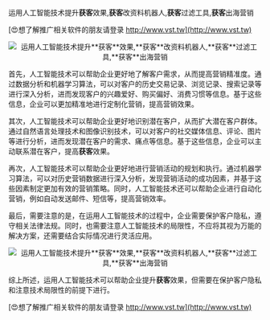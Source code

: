 运用人工智能技术提升**获客**效果,**获客**改资料机器人,**获客**过滤工具,**获客**出海营销

[😍想了解推广相关软件的朋友请登录 http://www.vst.tw](http://www.vst.tw)

 <center><img src="https://vst.tw/MP4/tuiguang/png/0.png" alt="运用人工智能技术提升**获客**效果,**获客**改资料机器人,**获客**过滤工具,**获客**出海营销"></center>

首先，人工智能技术可以帮助企业更好地了解客户需求，从而提高营销精准度。通过数据分析和机器学习算法，可以对客户的历史交易记录、浏览记录、搜索记录等进行深入分析，进而发现客户的兴趣爱好、购买偏好、消费习惯等信息。基于这些信息，企业可以更加精准地进行定制化营销，提高营销效果。

其次，人工智能技术可以帮助企业更好地识别潜在客户，从而扩大潜在客户群体。通过自然语言处理技术和图像识别技术，可以对客户的社交媒体信息、评论、图片等进行分析，进而发现潜在客户的需求、痛点等信息。基于这些信息，企业可以主动联系潜在客户，提高**获客**效果。

再次，人工智能技术可以帮助企业更好地进行营销活动的规划和执行。通过机器学习算法，可以对历史营销数据进行深入分析，发现营销活动的成功因素，并基于这些因素制定更加有效的营销策略。同时，人工智能技术还可以帮助企业进行自动化营销，例如自动发送邮件、短信等，提高营销效率。

最后，需要注意的是，在运用人工智能技术的过程中，企业需要保护客户隐私，遵守相关法律法规。同时，也需要注意人工智能技术的局限性，不应将其视为万能的解决方案，还需要结合实际情况进行灵活应用。

 <center><img src="https://vst.tw/MP4/tuiguang/png/7.png" alt="运用人工智能技术提升**获客**效果,**获客**改资料机器人,**获客**过滤工具,**获客**出海营销"></center>

综上所述，运用人工智能技术可以帮助企业提升**获客**效果，但需要在保护客户隐私和注意技术局限性的前提下进行。

[😍想了解推广相关软件的朋友请登录 http://www.vst.tw](http://www.vst.tw)



